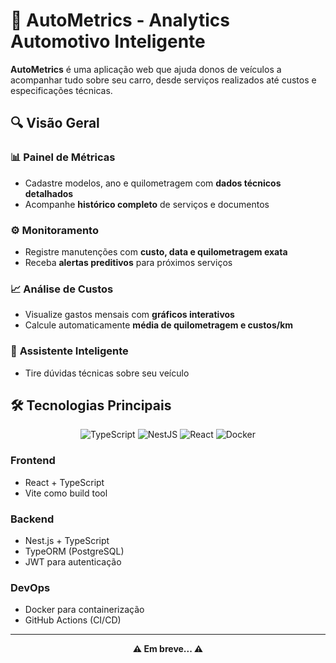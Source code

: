 # 🚗 **AutoMetrics - Analytics Automotivo Inteligente**  

**AutoMetrics** é uma aplicação web que ajuda donos de veículos a acompanhar tudo sobre seu carro, desde serviços realizados até custos e especificações técnicas.

## 🔍 **Visão Geral**  

### 📊 **Painel de Métricas**  
- Cadastre modelos, ano e quilometragem com **dados técnicos detalhados**  
- Acompanhe **histórico completo** de serviços e documentos  

### ⚙️ **Monitoramento**  
- Registre manutenções com **custo, data e quilometragem exata**  
- Receba **alertas preditivos** para próximos serviços  

### 📈 **Análise de Custos**  
- Visualize gastos mensais com **gráficos interativos**  
- Calcule automaticamente **média de quilometragem e custos/km**  

### 🤖 **Assistente Inteligente**  
- Tire dúvidas técnicas sobre seu veículo  

## 🛠️ **Tecnologias Principais**  

<div align="center">
  <img src="https://img.shields.io/badge/TypeScript-3178C6?style=for-the-badge&logo=typescript&logoColor=white" alt="TypeScript">
  <img src="https://img.shields.io/badge/NestJS-E0234E?style=for-the-badge&logo=nestjs&logoColor=white" alt="NestJS">
  <img src="https://img.shields.io/badge/React-61DAFB?style=for-the-badge&logo=react&logoColor=black" alt="React">
  <img src="https://img.shields.io/badge/docker-%230db7ed.svg?style=for-the-badge&logo=docker&logoColor=white" alt="Docker">
  
</div>

### **Frontend**  
- React + TypeScript  
- Vite como build tool

### **Backend**  
- Nest.js + TypeScript  
- TypeORM (PostgreSQL)
- JWT para autenticação  

### **DevOps**  
- Docker para containerização  
- GitHub Actions (CI/CD)  
---
<p align="center">
  <strong>⚠️ Em breve... ⚠️</strong>
</p>
